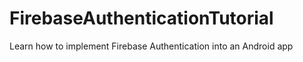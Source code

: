 # FirebaseAuthenticationTutorial
Learn how to implement Firebase Authentication into an Android app
